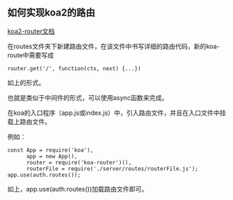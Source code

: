 ## 如何实现koa2的路由
[koa2-router文档](https://github.com/alexmingoia/koa-router/tree/master/)


在routes文件夹下新建路由文件，在该文件中书写详细的路由代码，新的koa-route中需要写成

    router.get('/', function(ctx, next) {...})

如上的形式。

也就是类似于中间件的形式，可以使用async函数来完成。

在koa的入口程序（app.js或index.js）中，引入路由文件，并且在入口文件中挂载上路由文件。

例如：

    const App = require('koa'),
          app = new App(),
          router = require('koa-router')(),
          routerFile = require('./server/routes/routerFile.js');
    app.use(auth.routes());

如上，app.use(auth.routes())加载路由文件即可。
